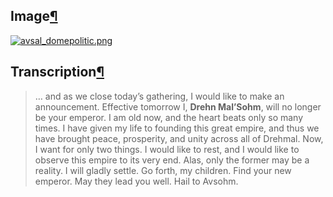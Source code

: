## Image[¶](https://wiki.drehmal.cyou/Story_and_Features/Holotexts/Early-Game_Holotexts/Av%27Sal/avsal_domepolitic/#image "Permanent link")

[![avsal_domepolitic.png](https://wiki.drehmal.cyou/assets/img/lore/holotexts/avsal_domepolitic.png)](https://wiki.drehmal.cyou/assets/img/lore/holotexts/avsal_domepolitic.png)

## Transcription[¶](https://wiki.drehmal.cyou/Story_and_Features/Holotexts/Early-Game_Holotexts/Av%27Sal/avsal_domepolitic/#transcription "Permanent link")

> … and as we close today’s gathering, I would like to make an announcement. Effective tomorrow I, **Drehn Mal’Sohm**, will no longer be your emperor. I am old now, and the heart beats only so many times. I have given my life to founding this great empire, and thus we have brought peace, prosperity, and unity across all of Drehmal. Now, I want for only two things. I would like to rest, and I would like to observe this empire to its very end. Alas, only the former may be a reality. I will gladly settle. Go forth, my children. Find your new emperor. May they lead you well. Hail to Avsohm.